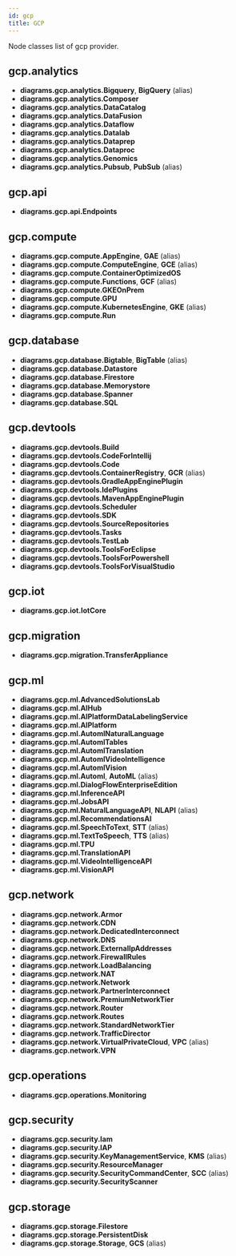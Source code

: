 ```yaml
---
id: gcp
title: GCP
---
```


Node classes list of gcp provider.

## gcp.analytics

- **diagrams.gcp.analytics.Bigquery**, **BigQuery** (alias)
- **diagrams.gcp.analytics.Composer**
- **diagrams.gcp.analytics.DataCatalog**
- **diagrams.gcp.analytics.DataFusion**
- **diagrams.gcp.analytics.Dataflow**
- **diagrams.gcp.analytics.Datalab**
- **diagrams.gcp.analytics.Dataprep**
- **diagrams.gcp.analytics.Dataproc**
- **diagrams.gcp.analytics.Genomics**
- **diagrams.gcp.analytics.Pubsub**, **PubSub** (alias)

## gcp.api

- **diagrams.gcp.api.Endpoints**

## gcp.compute

- **diagrams.gcp.compute.AppEngine**, **GAE** (alias)
- **diagrams.gcp.compute.ComputeEngine**, **GCE** (alias)
- **diagrams.gcp.compute.ContainerOptimizedOS**
- **diagrams.gcp.compute.Functions**, **GCF** (alias)
- **diagrams.gcp.compute.GKEOnPrem**
- **diagrams.gcp.compute.GPU**
- **diagrams.gcp.compute.KubernetesEngine**, **GKE** (alias)
- **diagrams.gcp.compute.Run**

## gcp.database

- **diagrams.gcp.database.Bigtable**, **BigTable** (alias)
- **diagrams.gcp.database.Datastore**
- **diagrams.gcp.database.Firestore**
- **diagrams.gcp.database.Memorystore**
- **diagrams.gcp.database.Spanner**
- **diagrams.gcp.database.SQL**

## gcp.devtools

- **diagrams.gcp.devtools.Build**
- **diagrams.gcp.devtools.CodeForIntellij**
- **diagrams.gcp.devtools.Code**
- **diagrams.gcp.devtools.ContainerRegistry**, **GCR** (alias)
- **diagrams.gcp.devtools.GradleAppEnginePlugin**
- **diagrams.gcp.devtools.IdePlugins**
- **diagrams.gcp.devtools.MavenAppEnginePlugin**
- **diagrams.gcp.devtools.Scheduler**
- **diagrams.gcp.devtools.SDK**
- **diagrams.gcp.devtools.SourceRepositories**
- **diagrams.gcp.devtools.Tasks**
- **diagrams.gcp.devtools.TestLab**
- **diagrams.gcp.devtools.ToolsForEclipse**
- **diagrams.gcp.devtools.ToolsForPowershell**
- **diagrams.gcp.devtools.ToolsForVisualStudio**

## gcp.iot

- **diagrams.gcp.iot.IotCore**

## gcp.migration

- **diagrams.gcp.migration.TransferAppliance**

## gcp.ml

- **diagrams.gcp.ml.AdvancedSolutionsLab**
- **diagrams.gcp.ml.AIHub**
- **diagrams.gcp.ml.AIPlatformDataLabelingService**
- **diagrams.gcp.ml.AIPlatform**
- **diagrams.gcp.ml.AutomlNaturalLanguage**
- **diagrams.gcp.ml.AutomlTables**
- **diagrams.gcp.ml.AutomlTranslation**
- **diagrams.gcp.ml.AutomlVideoIntelligence**
- **diagrams.gcp.ml.AutomlVision**
- **diagrams.gcp.ml.Automl**, **AutoML** (alias)
- **diagrams.gcp.ml.DialogFlowEnterpriseEdition**
- **diagrams.gcp.ml.InferenceAPI**
- **diagrams.gcp.ml.JobsAPI**
- **diagrams.gcp.ml.NaturalLanguageAPI**, **NLAPI** (alias)
- **diagrams.gcp.ml.RecommendationsAI**
- **diagrams.gcp.ml.SpeechToText**, **STT** (alias)
- **diagrams.gcp.ml.TextToSpeech**, **TTS** (alias)
- **diagrams.gcp.ml.TPU**
- **diagrams.gcp.ml.TranslationAPI**
- **diagrams.gcp.ml.VideoIntelligenceAPI**
- **diagrams.gcp.ml.VisionAPI**

## gcp.network

- **diagrams.gcp.network.Armor**
- **diagrams.gcp.network.CDN**
- **diagrams.gcp.network.DedicatedInterconnect**
- **diagrams.gcp.network.DNS**
- **diagrams.gcp.network.ExternalIpAddresses**
- **diagrams.gcp.network.FirewallRules**
- **diagrams.gcp.network.LoadBalancing**
- **diagrams.gcp.network.NAT**
- **diagrams.gcp.network.Network**
- **diagrams.gcp.network.PartnerInterconnect**
- **diagrams.gcp.network.PremiumNetworkTier**
- **diagrams.gcp.network.Router**
- **diagrams.gcp.network.Routes**
- **diagrams.gcp.network.StandardNetworkTier**
- **diagrams.gcp.network.TrafficDirector**
- **diagrams.gcp.network.VirtualPrivateCloud**, **VPC** (alias)
- **diagrams.gcp.network.VPN**

## gcp.operations

- **diagrams.gcp.operations.Monitoring**

## gcp.security

- **diagrams.gcp.security.Iam**
- **diagrams.gcp.security.IAP**
- **diagrams.gcp.security.KeyManagementService**, **KMS** (alias)
- **diagrams.gcp.security.ResourceManager**
- **diagrams.gcp.security.SecurityCommandCenter**, **SCC** (alias)
- **diagrams.gcp.security.SecurityScanner**

## gcp.storage

- **diagrams.gcp.storage.Filestore**
- **diagrams.gcp.storage.PersistentDisk**
- **diagrams.gcp.storage.Storage**, **GCS** (alias)
